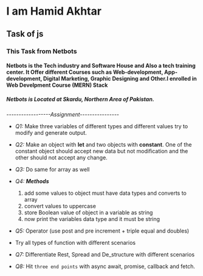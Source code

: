 # I am Hamid Akhtar
## Task of js

### This Task from Netbots
#### Netbots is the Tech industry and Software House and Also a tech training center. It Offer different Courses such as Web-development, App-development, Digital Marketing, Graphic Designing and Other.I enrolled in Web Develpment Course (MERN) Stack

##### Netbots is Located at Skardu, Northern Area of Pakistan.

*------------------Assignment----------------*
- *Q1:* Make three variables of different types and different values try to modify and generate output.

- *Q2:* Make an object with **let** and two objects with **constant**. One of the constant object should accept new data but not modification and the other should not accept any change.

- *Q3:* Do same for array as well
- *Q4:* ***Methods***
    1. add some values to object must have data types and converts to array
    2. convert values to uppercase
    3. store Boolean value of object in a variable as string
    4. now print the variables data type and it must be string
    
- *Q5:* Operator (use post and pre increment + triple equal and doubles)
- Try all types of function with different scenarios
- *Q7:* Differentiate Rest, Spread and De_structure with different scenarios
- *Q8:* Hit ``three end points`` with async await, promise, callback and fetch.
